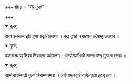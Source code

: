 +++
title = "76 गुणाः"

+++


<details open><summary>मूलम्</summary>

सत्त्वं रजस्तम इति गुणाः प्रकृतिलक्षणाः । सुखं दुःखं च मोहश्च तदेषामुपलक्षणम् ॥
</details>



<details open><summary>मूलम्</summary>

प्रकाशश्च प्रवृत्तिश्च नियमश्च प्रयोजनम् । अन्योन्याभिभवे शान्ता घोरा मूढा च वृत्तयः ॥
</details>



<details open><summary>मूलम्</summary>

साम्येनावस्थितौ तुल्यपरिणामपरम्परा । अविनाभाववृत्तित्वमित्याद्या इह वृत्तयः ॥
</details>


